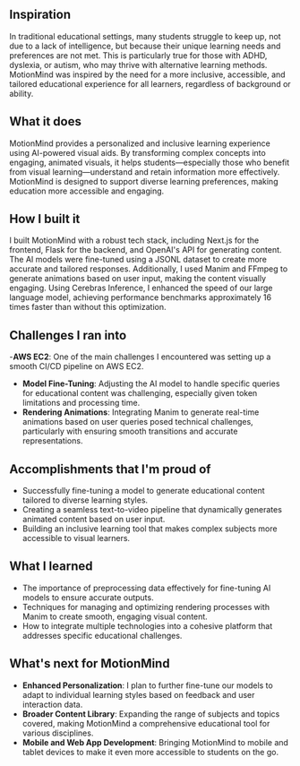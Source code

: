 ## Inspiration
In traditional educational settings, many students struggle to keep up, not due to a lack of intelligence, but because their unique learning needs and preferences are not met. This is particularly true for those with ADHD, dyslexia, or autism, who may thrive with alternative learning methods. MotionMind was inspired by the need for a more inclusive, accessible, and tailored educational experience for all learners, regardless of background or ability.

## What it does
MotionMind provides a personalized and inclusive learning experience using AI-powered visual aids. By transforming complex concepts into engaging, animated visuals, it helps students—especially those who benefit from visual learning—understand and retain information more effectively. MotionMind is designed to support diverse learning preferences, making education more accessible and engaging.

## How I built it
I built MotionMind with a robust tech stack, including Next.js for the frontend, Flask for the backend, and OpenAI's API for generating content. The AI models were fine-tuned using a JSONL dataset to create more accurate and tailored responses. Additionally, I used Manim and FFmpeg to generate animations based on user input, making the content visually engaging. Using Cerebras Inference, I enhanced the speed of our large language model, achieving performance benchmarks approximately 16 times faster than without this optimization.

## Challenges I ran into
-**AWS EC2**: One of the main challenges I encountered was setting up a smooth CI/CD pipeline on AWS EC2.
- **Model Fine-Tuning**: Adjusting the AI model to handle specific queries for educational content was challenging, especially given token limitations and processing time.
- **Rendering Animations**: Integrating Manim to generate real-time animations based on user queries posed technical challenges, particularly with ensuring smooth transitions and accurate representations.

## Accomplishments that I'm proud of
- Successfully fine-tuning a model to generate educational content tailored to diverse learning styles.
- Creating a seamless text-to-video pipeline that dynamically generates animated content based on user input.
- Building an inclusive learning tool that makes complex subjects more accessible to visual learners.

## What I learned
- The importance of preprocessing data effectively for fine-tuning AI models to ensure accurate outputs.
- Techniques for managing and optimizing rendering processes with Manim to create smooth, engaging visual content.
- How to integrate multiple technologies into a cohesive platform that addresses specific educational challenges.

## What's next for MotionMind
- **Enhanced Personalization**: I plan to further fine-tune our models to adapt to individual learning styles based on feedback and user interaction data.
- **Broader Content Library**: Expanding the range of subjects and topics covered, making MotionMind a comprehensive educational tool for various disciplines.
- **Mobile and Web App Development**: Bringing MotionMind to mobile and tablet devices to make it even more accessible to students on the go.
